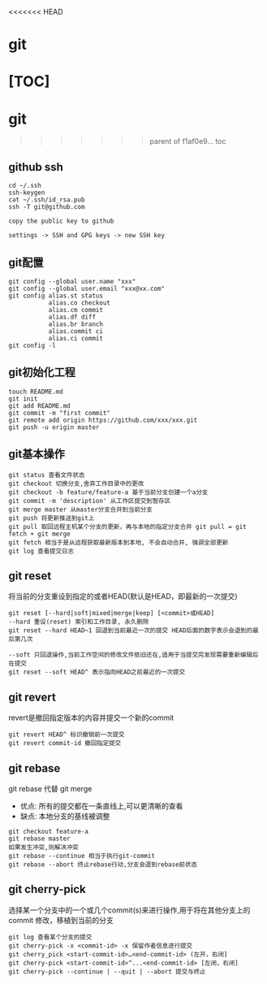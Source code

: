 <<<<<<< HEAD
# git

[TOC]
=======
# git 
>>>>>>> parent of f1af0e9... toc

## github ssh

```text
cd ~/.ssh
ssh-keygen
cat ~/.ssh/id_rsa.pub
ssh -T git@github.com

copy the public key to github

settings -> SSH and GPG keys -> new SSH key
```

## git配置
```text
git config --global user.name "xxx"
git config --global user.email "xxx@xx.com"
git config alias.st status
           alias.co checkout
           alias.cm commit
           alias.df diff
           alias.br branch
           alias.commit ci
           alias.ci commit
git config -l
```

## git初始化工程
```text
touch README.md
git init
git add README.md
git commit -m "first commit"
git remote add origin https://github.com/xxx/xxx.git
git push -u origin master
```

## git基本操作

```text
git status 查看文件状态
git checkout 切换分支,舍弃工作目录中的更改
git checkout -b feature/feature-a 基于当前分支创建一个a分支
git commit -m 'description' 从工作区提交到暂存区
git merge master 从master分支合并到当前分支
git push 将更新推送到git上
git pull 取回远程主机某个分支的更新，再与本地的指定分支合并 git pull = git fetch + git merge
git fetch 相当于是从远程获取最新版本到本地, 不会自动合并, 强调全部更新
git log 查看提交日志
```

## git reset
将当前的分支重设到指定的<commit>或者HEAD(默认是HEAD，即最新的一次提交)
```text
git reset [--hard|soft|mixed|merge|keep] [<commit>或HEAD] 
--hard 重设(reset) 索引和工作目录, 永久删除
git reset --hard HEAD~1 回退到当前最近一次的提交 HEAD后面的数字表示会退到的最后第几次

--soft 只回退操作,当前工作空间的修改文件依旧还在,适用于当提交完发现需要重新编辑后在提交
git reset --soft HEAD^ 表示指向HEAD之前最近的一次提交
```

## git revert
revert是撤回指定版本的内容并提交一个新的commit
```text
git revert HEAD^ 标识撤销前一次提交
git revert commit-id 撤回指定提交
```

## git rebase
git rebase 代替 git merge
- 优点: 所有的提交都在一条直线上,可以更清晰的查看
- 缺点: 本地分支的基线被调整
```text
git checkout feature-a
git rebase master
如果发生冲突,则解决冲突
git rebase --continue 相当于执行git-commit
git rebase --abort 终止rebase行动,分支会退到rebase前状态
```

## git cherry-pick
选择某一个分支中的一个或几个commit(s)来进行操作,用于将在其他分支上的 commit 修改，移植到当前的分支
```text
git log 查看某个分支的提交
git cherry-pick -x <commit-id> -x 保留作者信息进行提交
git cherry_pick <start-commit-id>…<end-commit-id> (左开，右闭]
git cherry-pick <start-commit-id>^...<end-commit-id> [左闭，右闭] 
git cherry-pick --continue | --quit | --abort 提交与终止
```